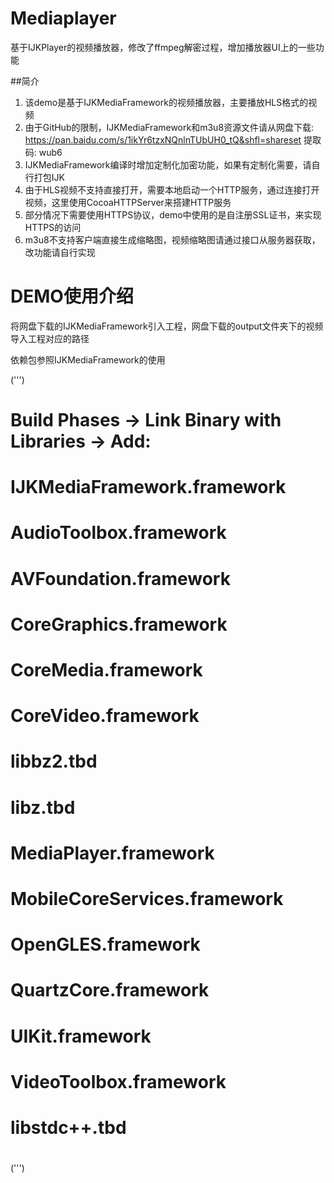 # Mediaplayer
基于IJKPlayer的视频播放器，修改了ffmpeg解密过程，增加播放器UI上的一些功能 

##简介  
1. 该demo是基于IJKMediaFramework的视频播放器，主要播放HLS格式的视频
2. 由于GitHub的限制，IJKMediaFramework和m3u8资源文件请从网盘下载: https://pan.baidu.com/s/1ikYr6tzxNQnlnTUbUH0_tQ&shfl=shareset 提取码: wub6
3. IJKMediaFramework编译时增加定制化加密功能，如果有定制化需要，请自行打包IJK
4. 由于HLS视频不支持直接打开，需要本地启动一个HTTP服务，通过连接打开视频，这里使用CocoaHTTPServer来搭建HTTP服务
5. 部分情况下需要使用HTTPS协议，demo中使用的是自注册SSL证书，来实现HTTPS的访问
6. m3u8不支持客户端直接生成缩略图，视频缩略图请通过接口从服务器获取，改功能请自行实现  

# DEMO使用介绍  

将网盘下载的IJKMediaFramework引入工程，网盘下载的output文件夹下的视频导入工程对应的路径  

依赖包参照IJKMediaFramework的使用  

(''')
#     Build Phases -> Link Binary with Libraries -> Add:
#         IJKMediaFramework.framework
#
#         AudioToolbox.framework
#         AVFoundation.framework
#         CoreGraphics.framework
#         CoreMedia.framework
#         CoreVideo.framework
#         libbz2.tbd
#         libz.tbd
#         MediaPlayer.framework
#         MobileCoreServices.framework
#         OpenGLES.framework
#         QuartzCore.framework
#         UIKit.framework
#         VideoToolbox.framework
#
#         libstdc++.tbd
# 
(''')
